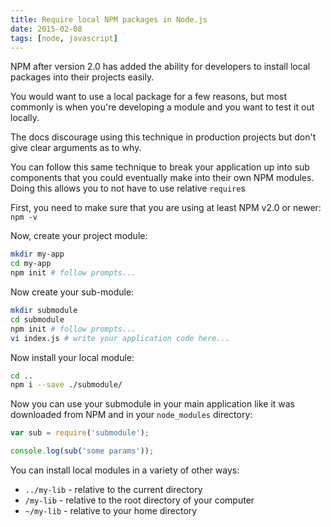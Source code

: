 ```yaml
---
title: Require local NPM packages in Node.js
date: 2015-02-08
tags: [node, javascript]
---
```

NPM after version 2.0 has added the ability for developers to install local packages into their projects easily.

You would want to use a local package for a few reasons, but most commonly is when you're developing a module and you want to test it out locally.

The docs discourage using this technique in production projects but don't give clear arguments as to why.

You can follow this same technique to break your application up into sub components that you could eventually make into their own NPM modules. Doing this allows you to not have to use relative `require`s

First, you need to make sure that you are using at least NPM v2.0 or newer: `npm -v`

Now, create your project module:

```bash
mkdir my-app
cd my-app
npm init # follow prompts...
```

Now create your sub-module:

```bash
mkdir submodule
cd submodule
npm init # follow prompts...
vi index.js # write your application code here...
```

Now install your local module:

```bash
cd ..
npm i --save ./submodule/
```

Now you can use your submodule in your main application like it was downloaded from NPM and in your `node_modules` directory:

```js
var sub = require('submodule');

console.log(sub('some params'));
```

You can install local modules in a variety of other ways:

- `../my-lib` - relative to the current directory
- `/my-lib` - relative to the root directory of your computer
- `~/my-lib` - relative to your home directory
